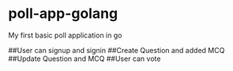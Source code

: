 # poll-app-golang
My first basic poll application in go


##User can signup and signin
##Create Question and added MCQ
##Update Question and MCQ
##User can vote
